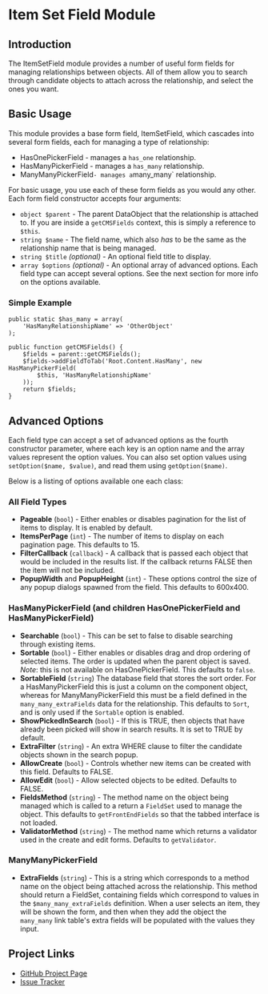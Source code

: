 # Item Set Field Module

## Introduction

The ItemSetField module provides a number of useful form fields for managing
relationships between objects. All of them allow you to search through candidate
objects to attach across the relationship, and select the ones you want.

## Basic Usage

This module provides a base form field, ItemSetField, which cascades into
several form fields, each for managing a type of relationship:

*  HasOnePickerField - manages a `has_one` relationship.
*  HasManyPickerField - manages a `has_many` relationship.
*  ManyManyPickerField` - manages a `many_many` relationship.

For basic usage, you use each of these form fields as you would any other. Each
form field constructor accepts four arguments:

* `object $parent` - The parent DataObject that the relationship is attached
   to. If you are inside a `getCMSFields` context, this is simply a reference
   to `$this`.
*  `string $name` - The field name, which also _has_ to be the same as the
   relationship name that is being managed.
*  `string $title` _(optional)_ - An optional field title to display.
*  `array $options` _(optional)_ - An optional array of advanced options. Each
   field type can accept several options. See the next section for more info
   on the options available.

### Simple Example

    public static $has_many = array(
        'HasManyRelationshipName' => 'OtherObject'
    );
    
    public function getCMSFields() {
        $fields = parent::getCMSFields();
        $fields->addFieldToTab('Root.Content.HasMany', new HasManyPickerField(
            $this, 'HasManyRelationshipName'
        ));
        return $fields;
    }

## Advanced Options

Each field type can accept a set of advanced options as the fourth constructor
parameter, where each key is an option name and the array values represent the
option values. You can also set option values using `setOption($name, $value)`,
and read them using `getOption($name)`.

Below is a listing of options available one each class:

### All Field Types

*  **Pageable** (`bool`) - Either enables or disables pagination for the list of
   items to display. It is enabled by default.
*  **ItemsPerPage** (`int`) - The number of items to display on each pagination
   page. This defaults to 15.
*  **FilterCallback** (`callback`) - A callback that is passed each object that
   would be included in the results list. If the callback returns FALSE then the
   item will not be included.
*  **PopupWidth** and **PopupHeight** (`int`) - These options control the size
   of any popup dialogs spawned from the field. This defaults to 600x400.

### HasManyPickerField (and children HasOnePickerField and HasManyPickerField)
*  **Searchable** (`bool`) - This can be set to false to disable searching
   through existing items.
*  **Sortable** (`bool`) - Either enables or disables drag and drop ordering of
   selected items. The order is updated when the parent object is saved. _Note_:
   this is not available on HasOnePickerField. This defaults to `false`.
*  **SortableField** (`string`) The database field that stores the sort order.
   For a HasManyPickerField this is just a column on the component object,
   whereas for ManyManyPickerField this must be a field defined in the
   `many_many_extraFields` data for the relationship. This defaults to `Sort`,
   and is only used if the `Sortable` option is enabled.
*  **ShowPickedInSearch** (`bool`) - If this is TRUE, then objects that have
   already been picked will show in search results. It is set to TRUE by
   default.
*  **ExtraFilter** (`string`) - An extra WHERE clause to filter the candidate
   objects shown in the search popup.
*  **AllowCreate** (`bool`) - Controls whether new items can be created with
   this field. Defaults to FALSE.
*  **AllowEdit** (`bool`) - Allow selected objects to be edited. Defaults to
   FALSE.
*  **FieldsMethod** (`string`) - The method name on the object being managed
   which is called to a return a `FieldSet` used to manage the object. This
   defaults to `getFrontEndFields` so that the tabbed interface is not loaded.
*  **ValidatorMethod** (`string`) - The method name which returns a validator
   used in the create and edit forms. Defaults to `getValidator`.

### ManyManyPickerField

*  **ExtraFields** (`string`) - This is a string which corresponds to a method
   name on the object being attached across the relationship. This method should
   return a FieldSet, containing fields which correspond to values in the
   `$many_many_extraFields` definition. When a user selects an item, they will
   be shown the form, and then when they add the object the `many_many` link
   table's extra fields will be populated with the values they input.

## Project Links
*  [GitHub Project Page](https://github.com/ajshort/silverstripe-itemsetfield)
*  [Issue Tracker](https://github.com/ajshort/silverstripe-itemsetfield/issues)